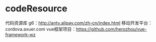 # codeResource
代码资源库
g6：http://antv.alipay.com/zh-cn/index.html
移动开发平台：cordova.axuer.com
vue框架项目：https://github.com/herozhou/vue-framework-wz
